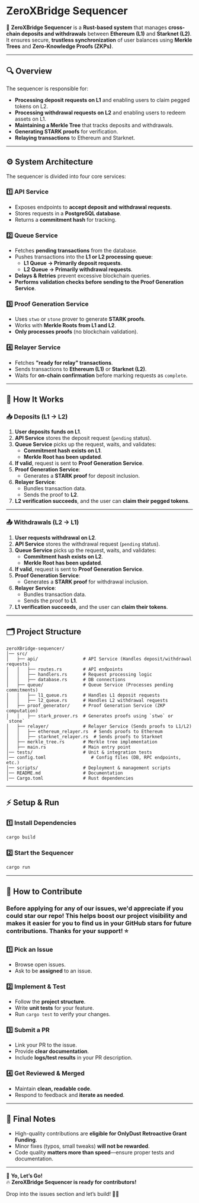 # **ZeroXBridge Sequencer**  

🚀 **ZeroXBridge Sequencer** is a **Rust-based system** that manages **cross-chain deposits and withdrawals** between **Ethereum (L1)** and **Starknet (L2)**. It ensures secure, **trustless synchronization** of user balances using **Merkle Trees** and **Zero-Knowledge Proofs (ZKPs)**.

---

## **🔍 Overview**  

The sequencer is responsible for:  

- **Processing deposit requests on L1** and enabling users to claim pegged tokens on L2.  
- **Processing withdrawal requests on L2** and enabling users to redeem assets on L1.  
- **Maintaining a Merkle Tree** that tracks deposits and withdrawals.  
- **Generating STARK proofs** for verification.  
- **Relaying transactions** to Ethereum and Starknet.  

---

## **⚙️ System Architecture**  

The sequencer is divided into four core services:

### **1️⃣ API Service**  

- Exposes endpoints to **accept deposit and withdrawal requests**.  
- Stores requests in a **PostgreSQL database**.  
- Returns a **commitment hash** for tracking.  

### **2️⃣ Queue Service**  

- Fetches **pending transactions** from the database.  
- Pushes transactions into the **L1 or L2 processing queue**:  
  - **L1 Queue → Primarily deposit requests**.  
  - **L2 Queue → Primarily withdrawal requests**.  
- **Delays & Retries** prevent excessive blockchain queries.  
- **Performs validation checks before sending to the Proof Generation Service**.  

### **3️⃣ Proof Generation Service**  

- Uses `stwo` or `stone` prover to generate **STARK proofs**.  
- Works with **Merkle Roots from L1 and L2**.  
- **Only processes proofs** (no blockchain validation).  

### **4️⃣ Relayer Service**  

- Fetches **"ready for relay" transactions**.  
- Sends transactions to **Ethereum (L1)** or **Starknet (L2)**.  
- Waits for **on-chain confirmation** before marking requests as `complete`.  

---

## **🔄 How It Works**  

### **📥 Deposits (L1 → L2)**  

1. **User deposits funds on L1**.  
2. **API Service** stores the deposit request (`pending` status).  
3. **Queue Service** picks up the request, waits, and validates:  
   - **Commitment hash exists on L1**.  
   - **Merkle Root has been updated**.  
4. **If valid**, request is sent to **Proof Generation Service**.  
5. **Proof Generation Service**:  
   - Generates a **STARK proof** for deposit inclusion.  
6. **Relayer Service**:  
   - Bundles transaction data.  
   - Sends the proof to **L2**.  
7. **L2 verification succeeds**, and the user can **claim their pegged tokens**.  

---

### **📤 Withdrawals (L2 → L1)**  

1. **User requests withdrawal on L2**.  
2. **API Service** stores the withdrawal request (`pending` status).  
3. **Queue Service** picks up the request, waits, and validates:  
   - **Commitment hash exists on L2**.  
   - **Merkle Root has been updated**.  
4. **If valid**, request is sent to **Proof Generation Service**.  
5. **Proof Generation Service**:  
   - Generates a **STARK proof** for withdrawal inclusion.  
6. **Relayer Service**:  
   - Bundles transaction data.  
   - Sends the proof to **L1**.  
7. **L1 verification succeeds**, and the user can **claim their tokens**.  

---

## **🗂 Project Structure**  

```
zeroXBridge-sequencer/
│── src/
│   ├── api/                 # API Service (Handles deposit/withdrawal requests)
│   │   ├── routes.rs        # API endpoints
│   │   ├── handlers.rs      # Request processing logic
│   │   ├── database.rs      # DB connections
│   ├── queue/               # Queue Service (Processes pending commitments)
│   │   ├── l1_queue.rs      # Handles L1 deposit requests
│   │   ├── l2_queue.rs      # Handles L2 withdrawal requests
│   ├── proof_generator/     # Proof Generation Service (ZKP computation)
│   │   ├── stark_prover.rs  # Generates proofs using `stwo` or `stone`
│   ├── relayer/             # Relayer Service (Sends proofs to L1/L2)
│   │   ├── ethereum_relayer.rs  # Sends proofs to Ethereum
│   │   ├── starknet_relayer.rs  # Sends proofs to Starknet
│   ├── merkle_tree.rs       # Merkle tree implementation
│   ├── main.rs              # Main entry point
│── tests/                   # Unit & integration tests
│── config.toml                 # Config files (DB, RPC endpoints, etc.)
│── scripts/                 # Deployment & management scripts
│── README.md                # Documentation
│── Cargo.toml               # Rust dependencies
```

---

## **⚡ Setup & Run**  

### **1️⃣ Install Dependencies**  

```bash
cargo build
```

### **2️⃣ Start the Sequencer**  

```bash
cargo run
```

---

## **🤝 How to Contribute**  

### Before applying for any of our issues, we'd appreciate if you could star our repo! This helps boost our project visibility and makes it easier for you to find us in your GitHub stars for future contributions. Thanks for your support! ⭐

### **1️⃣ Pick an Issue**  

- Browse open issues.  
- Ask to be **assigned** to an issue.  

### **2️⃣ Implement & Test**  

- Follow the **project structure**.  
- Write **unit tests** for your feature.  
- Run `cargo test` to verify your changes.  

### **3️⃣ Submit a PR**  

- Link your PR to the issue.  
- Provide **clear documentation**.  
- Include **logs/test results** in your PR description.  

### **4️⃣ Get Reviewed & Merged**  

- Maintain **clean, readable code**.  
- Respond to feedback and **iterate as needed**.  

---

## **🎯 Final Notes**  

- High-quality contributions are **eligible for OnlyDust Retroactive Grant Funding**.  
- Minor fixes (typos, small tweaks) **will not be rewarded**.  
- Code quality **matters more than speed**—ensure proper tests and documentation.  

---

🚀 **Yo, Let’s Go!**  
🔥 **ZeroXBridge Sequencer is ready for contributors!**  

Drop into the issues section and let’s build! 🎯🔥
